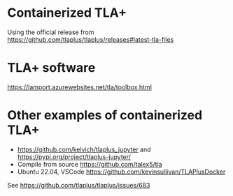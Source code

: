 # Containerized TLA+

Using the official release from <https://github.com/tlaplus/tlaplus/releases#latest-tla-files>

# TLA+ software
<https://lamport.azurewebsites.net/tla/toolbox.html>

# Other examples of containerized TLA+
* <https://github.com/kelvich/tlaplus_jupyter> and <https://pypi.org/project/tlaplus-jupyter/>
* Compile from source <https://github.com/talex5/tla>
* Ubuntu 22.04, VSCode <https://github.com/kevinsullivan/TLAPlusDocker>

See <https://github.com/tlaplus/tlaplus/issues/683>
